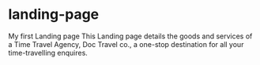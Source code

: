 # landing-page
My first Landing page 
This Landing page details the goods and services of a Time Travel Agency, Doc Travel co., a one-stop destination for all your time-travelling enquires. 
